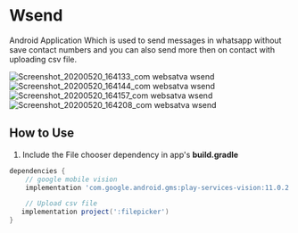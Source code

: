 # Wsend
Android Application Which is used to send messages  in whatsapp without save contact numbers and you can also send more then on contact with uploading csv file.

![Screenshot_20200520_164133_com websatva wsend](https://user-images.githubusercontent.com/65658240/82526841-9a812580-9b52-11ea-833a-3542e510627f.jpg)
![Screenshot_20200520_164144_com websatva wsend](https://user-images.githubusercontent.com/65658240/82526843-9ce37f80-9b52-11ea-83b7-9e73251b09ea.jpg)
![Screenshot_20200520_164157_com websatva wsend](https://user-images.githubusercontent.com/65658240/82526844-9f45d980-9b52-11ea-8609-7fe36f4e03e3.jpg)
![Screenshot_20200520_164208_com websatva wsend](https://user-images.githubusercontent.com/65658240/82526852-a240ca00-9b52-11ea-9dc3-97f4fd45fee4.jpg)


How to Use
-------------
1. Include the File chooser dependency in app's **build.gradle**
```gradle
dependencies {
    // google mobile vision
    implementation 'com.google.android.gms:play-services-vision:11.0.2'

    // Upload csv file
   implementation project(':filepicker')
}
```

